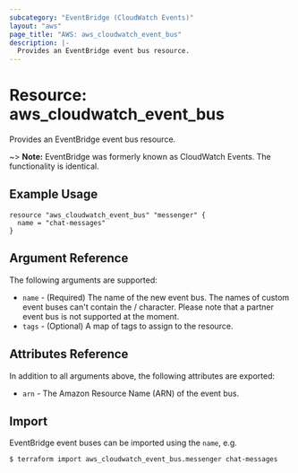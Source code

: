 ```yaml
---
subcategory: "EventBridge (CloudWatch Events)"
layout: "aws"
page_title: "AWS: aws_cloudwatch_event_bus"
description: |-
  Provides an EventBridge event bus resource.
---
```


# Resource: aws_cloudwatch_event_bus

Provides an EventBridge event bus resource.

~> **Note:** EventBridge was formerly known as CloudWatch Events. The functionality is identical.


## Example Usage

```hcl
resource "aws_cloudwatch_event_bus" "messenger" {
  name = "chat-messages"
}
```

## Argument Reference

The following arguments are supported:

* `name` - (Required) The name of the new event bus. The names of custom event buses can't contain the / character. Please note that a partner event bus is not supported at the moment.
* `tags` - (Optional)  A map of tags to assign to the resource.

## Attributes Reference

In addition to all arguments above, the following attributes are exported:

* `arn` - The Amazon Resource Name (ARN) of the event bus.


## Import

EventBridge event buses can be imported using the `name`, e.g.

```console
$ terraform import aws_cloudwatch_event_bus.messenger chat-messages
```
